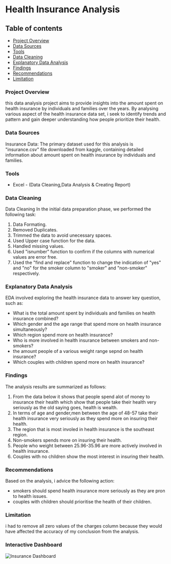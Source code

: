 # Health Insurance Analysis

## Table of contents

- [Project Overview](#project-overview)
- [Data Sources](#data-sources)
- [Tools](#tools)
- [Data Cleaning](#data-cleaning)
- [Explanatory Data Analysis](#explanatory-data-analysis)
- [Findings](#findings)
- [Recommendations](#recommendations)
- [Limitation](#limitation)

### Project Overview

this data analysis project aims to provide insights into the amount spent on health insurance by individuals and families over the years. By analysing various aspect of the health insurance data set, i seek to identify trends and pattern and gain deeper understanding how people prioritize their health.

### Data Sources
 Insurance Data: The primary dataset used for this analysis is "insurance.csv" file downloaded from kaggle, containing detailed information about amount spent on health insurance by 
 individuals and families.

### Tools

- Excel - (Data Cleaning,Data Analysis & Creating Report)


### Data Cleaning

Data Cleaning
In the initial data preparation phase, we performed the following task:
1. Data Formating.
2. Removed Duplicates.
3. Trimmed the data to avoid unecessary spaces.
4. Used Upper case function for the data.
5. Handled missing values.
6. Used "isnumber" function to confirm if the columns with numerical values are error free.
7. Used the "find and replace" function to change the indication of "yes" and "no" for the smoker column to "smoker" and "non-smoker" respectively.
   
### Explanatory Data Analysis

EDA involved exploring the health insurance data to answer key question, such as:

- What is the total amount spent by individuals and families on health insurance combined?
- Which gender and the age range that spend more on health insurance simultaneously?
- Which region spend more on health insurance?
- Who is more involved in health insurance between smokers and non-smokers?
- the amount people of a various weight range sepnd on health insurance?
- Which couples with children spend more on health insurance?

### Findings

The analysis results are summarized as follows:
1. From the data below it shows that people spend alot of money to insurance their health which show that people take their health very seriously
as the old saying goes, health is wealth.
2. In terms of age and gender,men between the age of 48-57 take their health insurance very seriously as they spend more on insuring their health.
3. The region that is most involed in health insurance is the southeast region.
4. Non-smokers spends more on insuring their health.
5. People who weight between 25.96-35.96 are more actively involved in health insurance.
6. Couples with no children show the most interest in insuring their health.


### Recommendations

Based on the analysis, i advice the following action:
- smokers should spend health insurance more seriously as they are pron to health issues.
- couples with children should prioritise the health of their children.

### Limitation
i had to remove all zero values of the charges column because they would have affected the accuracy of my conclusion from the analysis.

### Interactive Dashboard
![Insurance Dashboard](https://github.com/DarlingtonAlban/U.S-Health-Insurance-Analysis/assets/141925298/a198d4e9-10a3-4129-836f-a2a3049ccd62)

